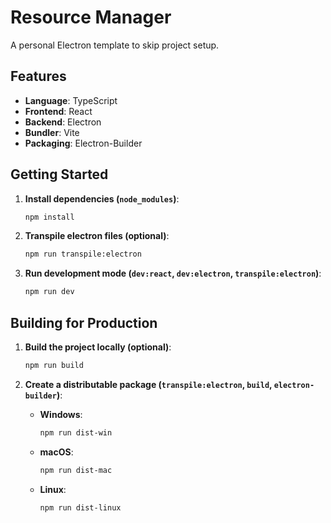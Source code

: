 # Resource Manager

A personal Electron template to skip project setup.

## Features

-   **Language**: TypeScript
-   **Frontend**: React
-   **Backend**: Electron
-   **Bundler**: Vite
-   **Packaging**: Electron-Builder

## Getting Started

1. **Install dependencies (`node_modules`)**:

    ```bash
    npm install
    ```

2. **Transpile electron files (optional)**:

    ```bash
    npm run transpile:electron
    ```

3. **Run development mode (`dev:react`, `dev:electron`, `transpile:electron`)**:
    ```bash
    npm run dev
    ```

## Building for Production

1. **Build the project locally (optional)**:

    ```bash
    npm run build
    ```

2. **Create a distributable package (`transpile:electron`, `build`, `electron-builder`)**:

    - **Windows**:

        ```bash
        npm run dist-win
        ```

    - **macOS**:

        ```bash
        npm run dist-mac
        ```

    - **Linux**:

        ```bash
        npm run dist-linux
        ```
